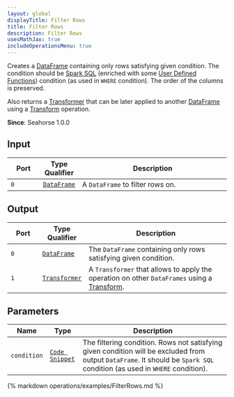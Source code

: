 ```yaml
---
layout: global
displayTitle: Filter Rows
title: Filter Rows
description: Filter Rows
usesMathJax: true
includeOperationsMenu: true
---
```


Creates a [DataFrame](../classes/dataframe.html) containing only rows satisfying given condition.
The condition should be
<a target="_blank" href="{{ site.SPARK_DOCS }}/sql-programming-guide.html#sql">Spark SQL</a>
(enriched with some [User Defined Functions](../spark_sql_udf.html))
condition (as used in `WHERE` condition).
The order of the columns is preserved.

Also returns a [Transformer](../classes/transformer.html) that can be later applied
to another [DataFrame](../classes/dataframe.html) using a [Transform](transform.html) operation.

**Since**: Seahorse 1.0.0

## Input

<table>
<thead>
<tr>
<th style="width:15%">Port</th>
<th style="width:15%">Type Qualifier</th>
<th style="width:70%">Description</th>
</tr>
</thead>
<tbody>
<tr>
<td><code>0</code></td>
<td><code><a href="../classes/dataframe.html">DataFrame</a></code></td>
<td>A <code>DataFrame</code> to filter rows on.</td>
</tr>
</tbody>
</table>

## Output

<table>
<thead>
<tr>
<th style="width:15%">Port</th>
<th style="width:15%">Type Qualifier</th>
<th style="width:70%">Description</th>
</tr>
</thead>
<tbody>
<tr>
<td><code>0</code></td>
<td><code><a href="../classes/dataframe.html">DataFrame</a></code></td>
<td>The <code>DataFrame</code> containing only rows satisfying given condition.</td>
</tr>
<tr>
<td><code>1</code></td><td>
<code><a href="../classes/transformer.html">Transformer</a></code></td>
<td>A <code>Transformer</code> that allows to apply the operation on other <code>DataFrames</code> using
a <a href="transform.html">Transform</a>.</td>
</tr>
</tbody>
</table>

## Parameters

<table class="table">
<thead>
<tr>
<th style="width:15%">Name</th>
<th style="width:15%">Type</th>
<th style="width:70%">Description</th>
</tr>
</thead>
<tbody>
<tr>
<td><code>condition</code></td>
<td><code><a href="../parameter_types.html#code-snippet">Code Snippet</a></code></td>
<td>
The filtering condition. Rows not satisfying given condition will be excluded from output <code>DataFrame</code>.
It should be <code>Spark SQL</code> condition (as used in <code>WHERE</code> condition).</td>
</tr>
</tbody>
</table>

{% markdown operations/examples/FilterRows.md %}
